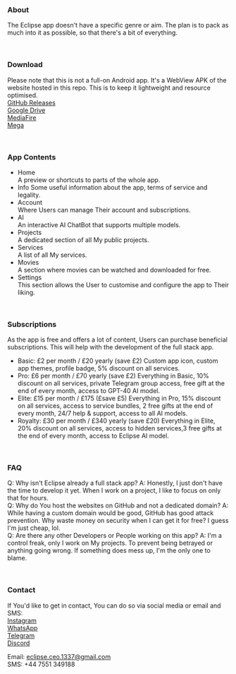 ### About
The Eclipse app doesn't have a specific genre or aim. The plan is to pack as much into it as possible, so that there's a bit of everything.

<br>  

### Download
Please note that this is not a full-on Android app. It's a WebView APK of the website hosted in this repo. This is to keep it lightweight and resource optimised.  
[GitHub Releases](https://google.com/404)  
[Google Drive](https://google.com/404)  
[MediaFire](https://google.com/404)  
[Mega](https://google.com/404)  

<br>  

### App Contents
- Home  
  A preview or shortcuts to parts of the whole app.
  <br>
- Info
  Some useful information about the app, terms of service and legality.
  <br>
- Account  
  Where Users can manage Their account and subscriptions.
  <br>
- AI  
  An interactive AI ChatBot that supports multiple models.
  <br>
- Projects  
  A dedicated section of all My public projects.
  <br>
- Services  
  A list of all My services.
  <br>
- Movies  
  A section where movies can be watched and downloaded for free.
  <br>
- Settings  
  This section allows the User to customise and configure the app to Their liking.

<br>  

### Subscriptions
As the app is free and offers a lot of content, Users can purchase beneficial subscriptions. This will help with the development of the full stack app.  
- Basic: £2 per month / £20 yearly (save £2)
  Custom app icon, custom app themes, profile badge, 5% discount on all services.  
- Pro: £6 per month / £70 yearly (save £2)
  Everything in Basic, 10% discount on all services, private Telegram group access, free gift at the end of every month, access to GPT-40 AI model.  
- Elite: £15 per month / £175 (£save £5)
  Everything in Pro, 15% discount on all services, access to service bundles, 2 free gifts at the end of every month, 24/7 help & support, access to all AI models.  
- Royalty: £30 per month / £340 yearly (save £20)
  Everything in Elite, 20% discount on all services, access to hidden services,3 free gifts at the end of every month, access to Eclipse AI model.  

<br>  

### FAQ
Q: Why isn't Eclipse already a full stack app?
A: Honestly, I just don't have the time to develop it yet. When I work on a project, I like to focus on only that for hours. <br>
Q: Why do You host the websites on GitHub and not a dedicated domain?
A: While having a custom domain would be good, GitHub has good attack prevention. Why waste money on security when I can get it for free? I guess I'm just cheap, lol. <br> 
Q: Are there any other Developers or People working on this app?
A: I'm a control freak, only I work on My projects. To prevent being betrayed or anything going wrong. If something does mess up, I'm the only one to blame.

<br>  

### Contact
If You'd like to get in contact, You can do so via social media or email and SMS:  
[Instagram](https://google.com/404)  
[WhatsApp](https://google.com/404)  
[Telegram](https://google.com/404)  
[Discord](https://google.com/404)  

Email: eclipse.ceo.1337@gmail.com  
SMS: +44 7551 349188  
